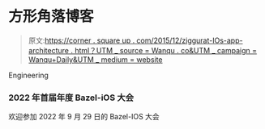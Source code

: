 # 方形角落博客

> 原文:[https://corner . square up . com/2015/12/ziggurat-IOs-app-architecture . html？UTM _ source = Wanqu . co&UTM _ campaign = Wanqu+Daily&UTM _ medium = website](https://corner.squareup.com/2015/12/ziggurat-ios-app-architecture.html?utm_source=wanqu.co&utm_campaign=Wanqu+Daily&utm_medium=website)

Engineering

### 2022 年首届年度 Bazel-iOS 大会

欢迎参加 2022 年 9 月 29 日的 Bazel-IOS 大会